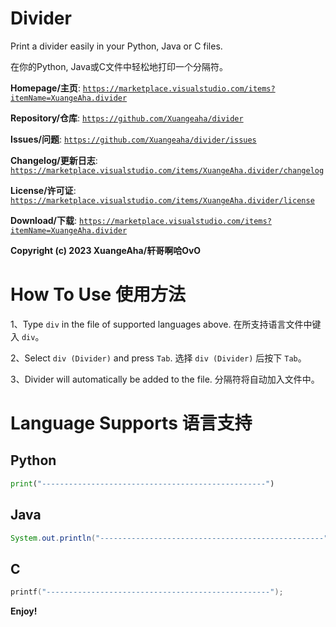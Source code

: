 # Divider

Print a divider easily in your Python, Java or C files.

在你的Python, Java或C文件中轻松地打印一个分隔符。

**Homepage/主页**: [`https://marketplace.visualstudio.com/items?itemName=XuangeAha.divider`](https://marketplace.visualstudio.com/items?itemName=XuangeAha.divider)

**Repository/仓库**: [`https://github.com/Xuangeaha/divider`](https://github.com/Xuangeaha/divider)

**Issues/问题**: [`https://github.com/Xuangeaha/divider/issues`](https://github.com/Xuangeaha/divider/issues)

**Changelog/更新日志**: [`https://marketplace.visualstudio.com/items/XuangeAha.divider/changelog`](https://marketplace.visualstudio.com/items/XuangeAha.divider/changelog)

**License/许可证**: [`https://marketplace.visualstudio.com/items/XuangeAha.divider/license`](https://marketplace.visualstudio.com/items/XuangeAha.divider/license)

**Download/下载**: [`https://marketplace.visualstudio.com/items?itemName=XuangeAha.divider`](https://marketplace.visualstudio.com/items?itemName=XuangeAha.divider)

**Copyright (c) 2023 XuangeAha/轩哥啊哈OvO**

# How To Use 使用方法

1、Type `div` in the file of supported languages above.  在所支持语言文件中键入 `div`。

2、Select `div (Divider)` and press `Tab`.  选择 `div (Divider)` 后按下 `Tab`。

3、Divider will automatically be added to the file.  分隔符将自动加入文件中。

# Language Supports 语言支持

## Python

```python
print("--------------------------------------------------")
```

## Java

```java
System.out.println("--------------------------------------------------");
```

## C

```c
printf("--------------------------------------------------");
```

**Enjoy!**

